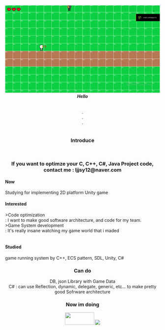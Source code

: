 
<p align="center">
  <img src="https://github.com/UserYoungJoon/UserYoungJoon/blob/main/ezgif-2-36161fcca3ce.gif" width="700" />
  <br />
  <em><b>Hello </b></em>
  <br />
  <br />
  <br />
  .<br />
  .<br />
  .<br />
  <br />
  
  <h3 align="center"> Introduce </h3>
  <br>
  <h3 align="center"> If you want to optimze your C, C++, C#, Java Project code, contact me : ljjsy12@naver.com </h3>
  <p align="center"> 
    <h4>Now</h4> 
      Studying for implementing 2D platform Unity game 
    <h4>Interested</h4> 
      >Code optimization<br/>
        : I want to make good software architecture, and code for my team. </br>
      >Game System development<br/>
        : It's really insane watching my game world that i maded</br>
    <br /> 
    <h4 >Studied</h4> 
    game running system by C++, ECS pattern, SDL, Unity, C#
  </p>
  
  <h3 align="center">Can do</h3>
  <p align="center"> 
    DB, json Library with Game Data<br/>
    C# : can use Reflection, dynamic, delegate, generic, etc... to make pretty good Sofrware architecture
  
  </p>
  <h3 align="center">Now im doing</h3>
  <p align="center">
  <img src="https://img.shields.io/badge/C++-F7DF1E?style=for-the-badge&logo=C++&logoColor=black" width="95" height = "40"/>
  <img src="https://img.shields.io/badge/Unity-2D&3D-blue?logo=Unity&logoColor=black" width="95" />
  </p>
  
  
  
</p>
